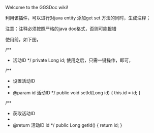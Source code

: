 Welcome to the GGSDoc wiki!

利用该插件，可以进行对java entity 添加get set 方法的同时，生成注释；

注意：注释必须按照严格的java doc格式，否则可能报错

使用前，如下图，

/**
 * 活动ID
 */
private Long id;
使用之后，只需一键操作，即可，

/**
 * 设置活动ID
 *
 * @param id 活动ID
 */
public void setId(Long id) {
    this.id = id;
}

/**
 * 获取活动ID
 *
 * @return 活动ID id
 */
public Long getId() {
    return id;
}
